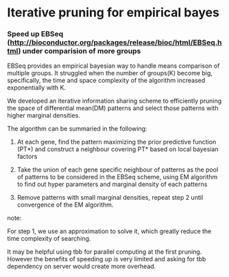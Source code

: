 # Iterative pruning for empirical bayes

### Speed up EBSeq (http://bioconductor.org/packages/release/bioc/html/EBSeq.html) under comparision of more groups

EBSeq provides an empirical bayesian way to handle means comparison of multiple groups. It struggled when the number of groups(K) become big, specifically, the time and space complexity of the algorithm increased exponentially with K. 

We developed an iterative information sharing scheme to efficiently pruning the space of differential mean(DM) patterns and select those patterns with higher marginal densities. 

The algorithm can be summaried in the following:
1) At each gene, find the pattern maximizing the prior predictive function (PT*) and construct a neighbour covering PT* based on local bayesian factors

2) Take the union of each gene specific neighbour of patterns as the pool of patterns to be considered in the EBSeq scheme, using EM algorithm to find out hyper parameters and marginal density of each patterns

3) Remove patterns with small marginal densities, repeat step 2 until convergence of the EM algorithm.


note: 

For step 1, we use an approximation to solve it, which greatly reduce the time complexity of searching.

It may be helpful using tbb for parallel computing at the first pruning. However the benefits of speeding up is very limited and asking for tbb dependency on server would create more overhead.

